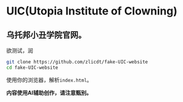 # UIC(Utopia Institute of Clowning)
## 乌托邦小丑学院官网。
欲测试，润
```bash
git clone https://github.com/zlicdt/fake-UIC-website
cd fake-UIC-website
```
使用你的浏览器，解析`index.html`。

**内容使用AI辅助创作，请注意甄别。**
